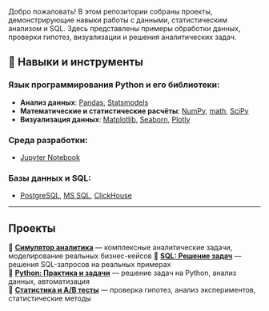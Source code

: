 Добро пожаловать! В этом репозитории собраны проекты, демонстрирующие навыки работы с данными, статистическим анализом и SQL. Здесь представлены примеры обработки данных, проверки гипотез, визуализации и решения аналитических задач.

## 🔧 Навыки и инструменты

### Язык программирования Python и его библиотеки:
- **Анализ данных**: [Pandas](https://pandas.pydata.org/), [Statsmodels](https://www.statsmodels.org/stable/index.html)
- **Математические и статистические расчёты**: [NumPy](https://numpy.org/), [math](https://docs.python.org/3/library/math.html), [SciPy](https://scipy.org/)
- **Визуализация данных**: [Matplotlib](https://matplotlib.org/), [Seaborn](https://seaborn.pydata.org/), [Plotly](https://plotly.com/python/)

### Среда разработки:
- [Jupyter Notebook](https://jupyter.org/)

### Базы данных и SQL:
- [PostgreSQL](https://www.postgresql.org/), [MS SQL](https://www.microsoft.com/en-us/sql-server), [ClickHouse](https://clickhouse.com/)

---

## Проекты

🔹 **[Симулятор аналитика](https://github.com/Vershinin-Artem/-Data_Analyst_Simulator)** — комплексные аналитические задачи, моделирование реальных бизнес-кейсов
🔹 **[SQL: Решение задач](https://github.com/Vershinin-Artem/-SQL-Simulator---lab.karpov.courses)** — решения SQL-запросов на реальных примерах  
🔹 **[Python: Практика и задачи](https://github.com/Vershinin-Artem/-Python-)** — решение задач на Python, анализ данных, автоматизация  
🔹 **[Статистика и A/B тесты](https://github.com/Vershinin-Artem/Stat_and_A-B)** — проверка гипотез, анализ экспериментов, статистические методы  


